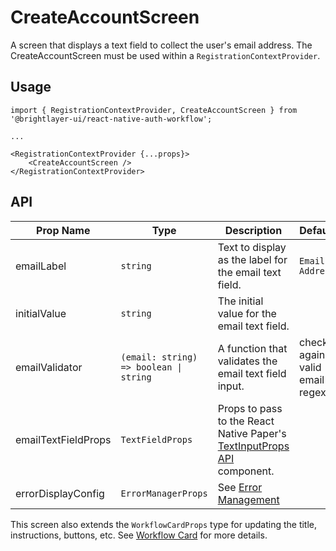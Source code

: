 # CreateAccountScreen

A screen that displays a text field to collect the user's email address. The CreateAccountScreen must be used within a `RegistrationContextProvider`.


## Usage

```tsx
import { RegistrationContextProvider, CreateAccountScreen } from '@brightlayer-ui/react-native-auth-workflow';

...

<RegistrationContextProvider {...props}>
    <CreateAccountScreen />
</RegistrationContextProvider>
```

## API

| Prop Name | Type | Description | Default |
|---|---|---|---|
| emailLabel | `string` | Text to display as the label for the email text field. | `Email Address` |
| initialValue | `string` | The initial value for the email text field. |  |
| emailValidator | `(email: string) => boolean \| string` | A function that validates the email text field input. | checks against valid email regex |
| emailTextFieldProps | `TextFieldProps` | Props to pass to the React Native Paper's [TextInputProps API](https://callstack.github.io/react-native-paper/docs/components/TextInput/#props) component. |  |
| errorDisplayConfig | `ErrorManagerProps` | See [Error Management](../components/error-manager.md) |  |

This screen also extends the `WorkflowCardProps` type for updating the title, instructions, buttons, etc. See [Workflow Card](../components/workflow-card.md) for more details.